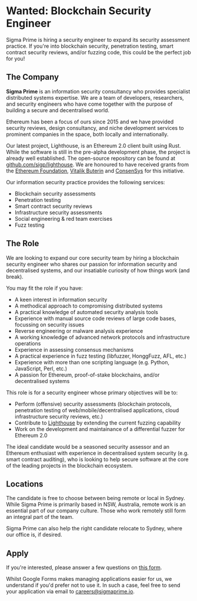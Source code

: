 # Wanted: Blockchain Security Engineer

Sigma Prime is hiring a security engineer to expand its security assessment practice. If you're into blockchain security, penetration testing, smart contract security reviews, and/or fuzzing code, this could be the perfect job for you!

## The Company

**Sigma Prime** is an information security consultancy who provides specialist
distributed systems expertise. We are a team of developers, researchers, and security
engineers who have come together with the purpose of building a secure and
decentralised world.

Ethereum has been a focus of ours since 2015 and we have provided security
reviews, design consultancy, and niche development services to prominent companies in the space, both locally and internationally.

Our latest project, Lighthouse, is an Ethereum 2.0 client built using Rust. While the software is still in the pre-alpha development phase, the
project is already well established. The open-source
repository can be found at [github.com/sigp/lighthouse](https://github.com/sigp/lighthouse). We are honoured to have received grants from the [Ethereum Foundation](https://blog.ethereum.org/2018/10/15/ethereum-foundation-grants-update-wave-4/), [Vitalik Buterin](https://twitblockchainter.com/VitalikButerin/status/1075214050362093568) and [ConsenSys](https://consensys.net/blog/press-release/consensys-grants-awards-funding-for-third-cohort-of-projects-to-benefit-the-ethereum-ecosystem/) for this initiative.

Our information security practice provides the following services:

* Blockchain security assessments
* Penetration testing
* Smart contract security reviews
* Infrastructure security assessments
* Social engineering & red team exercises
* Fuzz testing


## The Role

We are looking to expand our core security team by hiring a blockchain security engineer who shares
our passion for information security and decentralised systems, and our insatiable curiosity of how things work (and break).

You may fit the role if you have:

* A keen interest in information security
* A methodical approach to compromising distributed systems
* A practical knowledge of automated security analysis tools
* Experience with manual source code reviews of large code bases, focussing on security issues
* Reverse engineering or malware analysis experience
* A working knowledge of advanced network protocols and infrastructure operations
* Experience in assessing consensus mechanisms
* A practical experience in fuzz testing (libfuzzer, HonggFuzz, AFL, etc.)
* Experience with more than one scripting language (e.g. Python, JavaScript, Perl, etc.)
* A passion for Ethereum, proof-of-stake blockchains, and/or decentralised systems

This role is for a security engineer whose primary objectives will be to:

* Perform (offensive) security assessments (blockchain protocols, penetration testing of web/mobile/decentralised applications, cloud infrastructure security reviews, etc.)
* Contribute to [Lighthouse](https://github.com/sigp/lighthouse) by extending the current fuzzing capability
* Work on the development and maintainance of a differential fuzzer for Ethereum 2.0

The ideal candidate would be a seasoned security assessor and an Ethereum enthusiast with experience in decentralised system security (e.g. smart contract auditing), who is looking to help secure software at the core of the leading projects in the blockchain ecosystem.

## Locations

The candidate is free to choose between being remote or local in Sydney. While Sigma Prime is primarily based in NSW, Australia, remote work is an essential part of our company culture. Those who work remotely still form an integral part of the team.

Sigma Prime can also help the right candidate relocate to Sydney, where our office is, if desired.

## Apply

If you're interested, please answer a few questions on [this form](https://forms.gle/juvZ7LWcQD7SVYQA6).

Whilst Google Forms makes managing applications easier for us, we understand if you'd prefer not to use it. In such a case, feel free to send your application via email to [careers@sigmaprime.io](mailto:careers@sigmaprime.io).
